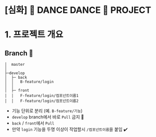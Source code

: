 
# [심화] :dancer: DANCE DANCE :man_dancing: PROJECT 

# 1. 프로젝트 개요

## Branch :evergreen_tree:

```
│  master
│      
├─develop
│  ├─ back
│  │   B-feature/login
│  │
│  ├─ front
│  │   F-feature/login/컴포넌트이름1
│  │   F-feature/login/컴포넌트이름2
```

* 기능 단위로 분리 (예. `B-feature/기능`)
* `develop` branch에서 바로 `Pull` 금지 :imp:
* `back` / `front`에서 `Pull`
* 만약 `login` 기능을 두명 이상이 작업할시 `/컴포넌트이름`을 붙임 :heavy_check_mark:



